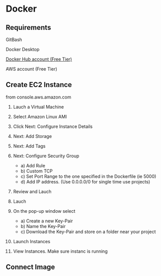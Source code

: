 # Docker

## Requirements
GitBash

Docker Desktop

[Docker Hub account (Free Tier)](https://hub.docker.com/)

AWS account (Free Tier)

## Create EC2 Instance

from console.aws.amazon.com
1) Lauch a Virtual Machine
2) Select Amazon Linux AMI
3) Click Next: Configure Instance Details
4) Next: Add Storage
5) Next: Add Tags
6) Next: Configure Security Group
	* a) Add Rule
	* b) Custom TCP
	* c) Set Port Range to the one specified in the Dockerfile (ie 5000)
	* d) Add IP address. (Use 0.0.0.0/0 for single time use projects)

7) Review and Lauch
8) Lauch
9) On the pop-up window select
	* a) Create a new Key-Pair
	* b) Name the Key-Pair
	* c) Download the Key-Pair and store on a folder near your project
10) Launch Instances
11) View Instances. Make sure instanc is running


## Connect Image





		
